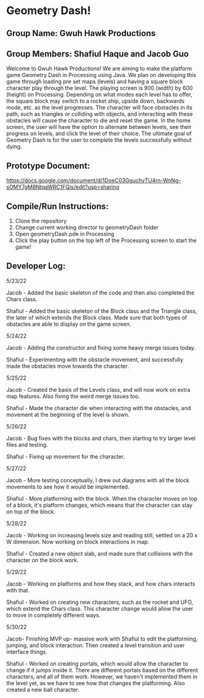 # Geometry Dash!

## Group Name: Gwuh Hawk Productions
## Group Members: Shafiul Haque and Jacob Guo

Welcome to Gwuh Hawk Productions! We are aiming to make the platform game Geometry Dash in Processing using Java. We plan on developing this game through loading pre set maps (levels) and having a square block character play through the level. The playing screen is 900 (width) by 600 (height) on Processing. Depending on what modes each level has to offer, the square block may switch to a rocket ship, upside down, backwards mode, etc. as the level progresses. The character will face obstacles in its path, such as triangles or colliding with objects, and interacting with these obstacles will cause the character to die and reset the game. In the home screen, the user will have the option to alternate between levels, see their progress on levels, and click the level of their choice. The ultimate goal of Geometry Dash is for the user to complete the levels successfully without dying.


## Prototype Document:
https://docs.google.com/document/d/1DoeC03GguchyTU4rn-WnNg-sOMY7gM8NtqaWRC1FQis/edit?usp=sharing


## Compile/Run Instructions:
1. Clone the repository
2. Change current working director to geometryDash folder
3. Open geometryDash.pde in Processing
4. Click the play button on the top left of the Processing screen to start the game!


## Developer Log:
5/23/22


Jacob - Added the basic skeleton of the code and then also completed the Chars class.


Shafiul - Added the basic skeleton of the Block class and the Triangle class, the later of which extends the Block class. Made sure that both types of obstacles are able to display on the game screen.


5/24/22

Jacob - Adding the constructor and fixing some heavy merge issues today.

Shafiul - Experimenting with the obstacle movement, and successfully made the obstacles move towards the character.


5/25/22

Jacob - Created the basis of the Levels class, and will now work on extra map features. Also fixing the weird merge issues too.

Shafiul - Made the character die when interacting with the obstacles, and movement at the beginning of the level is shown.


5/26/22

Jacob - Bug fixes with the blocks and chars, then starting to try larger level files and testing.

Shafiul - Fixing up movement for the character.


5/27/22

Jacob - More testing conceptually, I drew out diagrams with all the block movements to see how it would be implemented.

Shafiul - More platforming with the block. When the character moves on top of a block, it's platform changes, which means that the character can stay on top of the block.


5/28/22

Jacob - Working on increasing levels size and reading still, settled on a 20 x W dimension. Now working on block interactions in map.

Shafiul - Created a new object slab, and made sure that collisions with the character on the block work.


5/29/22

Jacob - Working on platforms and how they stack, and how chars interacts with that.

Shafiul - Worked on creating new characters, such as the rocket and UFO, which extend the Chars class. This character change would allow the user to move in completely different ways.


5/30/22

Jacob- Finishing MVP up- massive work with Shafiul to edit the platforming, jumping, and block interaction. Then created a level transition and user interface things.

Shafiul - Worked on creating portals, which would allow the character to change if it jumps inside it. There are different portals based on the different characters, and all of them work. However, we haven't implemented them in the level yet, as we have to see how that changes the platforming. Also created a new ball character.

